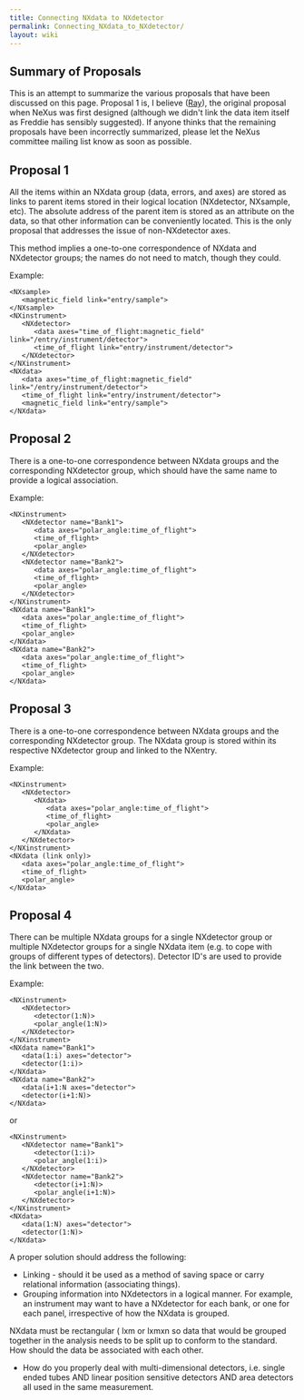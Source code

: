 ```yaml
---
title: Connecting NXdata to NXdetector
permalink: Connecting_NXdata_to_NXdetector/
layout: wiki
---
```


Summary of Proposals
--------------------

This is an attempt to summarize the various proposals that have been
discussed on this page. Proposal 1 is, I believe
([Ray](User%3ARay "wikilink")), the original proposal when NeXus was
first designed (although we didn't link the data item itself as Freddie
has sensibly suggested). If anyone thinks that the remaining proposals
have been incorrectly summarized, please let the NeXus committee mailing
list know as soon as possible.

Proposal 1
----------

All the items within an NXdata group (data, errors, and axes) are stored
as links to parent items stored in their logical location (NXdetector,
NXsample, etc). The absolute address of the parent item is stored as an
attribute on the data, so that other information can be conveniently
located. This is the only proposal that addresses the issue of
non-NXdetector axes.

This method implies a one-to-one correspondence of NXdata and NXdetector
groups; the names do not need to match, though they could.

Example:

    <NXsample>
       <magnetic_field link="entry/sample">
    </NXsample>
    <NXinstrument>
       <NXdetector>
          <data axes="time_of_flight:magnetic_field" link="/entry/instrument/detector">
          <time_of_flight link="entry/instrument/detector">
       </NXdetector>
    </NXinstrument>
    <NXdata>
       <data axes="time_of_flight:magnetic_field" link="/entry/instrument/detector">
       <time_of_flight link="entry/instrument/detector">
       <magnetic_field link="entry/sample">
    </NXdata>

Proposal 2
----------

There is a one-to-one correspondence between NXdata groups and the
corresponding NXdetector group, which should have the same name to
provide a logical association.

Example:

    <NXinstrument>
       <NXdetector name="Bank1">
          <data axes="polar_angle:time_of_flight">
          <time_of_flight>
          <polar_angle>
       </NXdetector>
       <NXdetector name="Bank2">
          <data axes="polar_angle:time_of_flight">
          <time_of_flight>
          <polar_angle>
       </NXdetector>
    </NXinstrument>
    <NXdata name="Bank1">
       <data axes="polar_angle:time_of_flight">
       <time_of_flight>
       <polar_angle>
    </NXdata>
    <NXdata name="Bank2">
       <data axes="polar_angle:time_of_flight">
       <time_of_flight>
       <polar_angle>
    </NXdata>

Proposal 3
----------

There is a one-to-one correspondence between NXdata groups and the
corresponding NXdetector group. The NXdata group is stored within its
respective NXdetector group and linked to the NXentry.

Example:

    <NXinstrument>
       <NXdetector>
          <NXdata>
             <data axes="polar_angle:time_of_flight">
             <time_of_flight>
             <polar_angle>
          </NXdata>
       </NXdetector>
    </NXinstrument>
    <NXdata (link only)>
       <data axes="polar_angle:time_of_flight">
       <time_of_flight>
       <polar_angle>
    </NXdata>

Proposal 4
----------

There can be multiple NXdata groups for a single NXdetector group or
multiple NXdetector groups for a single NXdata item (e.g. to cope with
groups of different types of detectors). Detector ID's are used to
provide the link between the two.

Example:

    <NXinstrument>
       <NXdetector>
          <detector(1:N)>
          <polar_angle(1:N)>
       </NXdetector>
    </NXinstrument>
    <NXdata name="Bank1">
       <data(1:i) axes="detector">
       <detector(1:i)>
    </NXdata>
    <NXdata name="Bank2">
       <data(i+1:N axes="detector">
       <detector(i+1:N)>
    </NXdata>

or

    <NXinstrument>
       <NXdetector name="Bank1">
          <detector(1:i)>
          <polar_angle(1:i)>
       </NXdetector>
       <NXdetector name="Bank2">
          <detector(i+1:N)>
          <polar_angle(i+1:N)>
       </NXdetector>
    </NXinstrument>
    <NXdata>
       <data(1:N) axes="detector">
       <detector(1:N)>
    </NXdata>

A proper solution should address the following:

-   Linking - should it be used as a method of saving space or carry
    relational information (associating things).
-   Grouping information into NXdetectors in a logical manner. For
    example, an instrument may want to have a NXdetector for each bank,
    or one for each panel, irrespective of how the NXdata is grouped.

NXdata must be rectangular ( lxm or lxmxn so data that would be grouped
together in the analysis needs to be split up to conform to the
standard. How should the data be associated with each other.

-   How do you properly deal with multi-dimensional detectors, i.e.
    single ended tubes AND linear position sensitive detectors AND area
    detectors all used in the same measurement.

